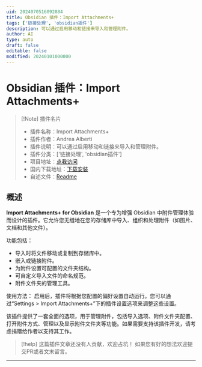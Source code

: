 ```yaml
---
uid: 2024070516092884
title: Obsidian 插件：Import Attachments+
tags: ['链接处理', 'obsidian插件']
description: 可以通过启用移动和链接来导入和管理附件。
author: AI
type: auto
draft: false
editable: false
modified: 20240101000000
---
```


# Obsidian 插件：Import Attachments+

> [!Note] 插件名片
> - 插件名称：Import Attachments+
> - 插件作者：Andrea Alberti
> - 插件说明：可以通过启用移动和链接来导入和管理附件。
> - 插件分类：['链接处理', 'obsidian插件']
> - 项目地址：[点我访问](https://github.com/alberti42/obsidian-import-attachments-plus)
> - 国内下载地址：[下载安装](https://pkmer.cn/products/plugin/pluginMarket/?import-attachments-plus)
> - 自述文件：[Readme](https://ghproxy.net/https://raw.githubusercontent.com/alberti42/obsidian-import-attachments-plus/main/README.md)



## 概述

**Import Attachments+ for Obsidian** 是一个专为增强 Obsidian 中附件管理体验而设计的插件。它允许您无缝地在您的存储库中导入、组织和处理附件（如图片、文档和其他文件）。

功能包括：
- 导入时将文件移动或复制到存储库中。
- 嵌入或链接附件。
- 为附件设置可配置的文件夹结构。
- 可自定义导入文件的命名规范。
- 附件文件夹的管理工具。

使用方法：
启用后，插件将根据您配置的偏好设置自动运行。您可以通过“Settings > Import Attachments+”下的插件设置选项来调整这些设置。

该插件提供了一套全面的选项，用于管理附件，包括导入选项、附件文件夹配置、打开附件方式、管理以及显示附件文件夹等功能。如果需要支持该插件开发，请考虑捐赠给作者以支持其工作。


> [!help] 
> 这篇插件文章还没有人贡献，欢迎占坑！
> 如果您有好的想法欢迎提交PR或者文末留言。
> 

---



